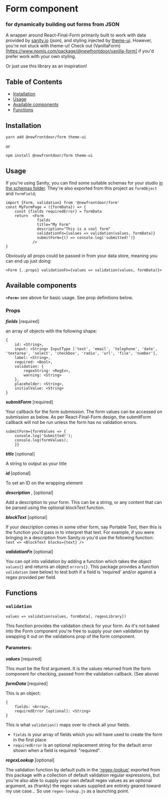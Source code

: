 # Form component
### for dynamically building out forms from JSON

A wrapper around React-Final-Form primarily built to work with data provided by [sanity.io](sanity.io) (json), and styling injected by [theme-ui](https://theme-ui.com/). However, you're not stuck with theme-ui! Check out (VanillaForm)[https://www.npmjs.com/package/@newfrontdoor/vanilla-form] if you'd prefer work with your own styling.

Or just use this library as an inspiration!

## Table of Contents
* [Installation](#installation)
* [Usage](#usage)
* [Available components](#available-components)
* [Functions](#functions)


## Installation
`yarn add @newfrontdoor/form theme-ui`

or

`npm install @newfrontdoor/form theme-ui`

## Usage

If you're using Sanity, you can find some suitable schemas for your studio [in the schemas folder](schemas). They're also exported from this project as `formObject` and `formField`;

```
import {Form, validation} from '@newfrontdoor/form'
const MyFormPage = ({formData}) => {
    const {fields requiredError} = formData
    return  <Form
              fields
              title="My Form"
              description="This is a cool form"
              validationFn={values => validation(values, formData)}
              submitForm={() => console.log('submitted!')}
            />
}
```
Obviously all props could be passed in from your data store, meaning you can end up just doing:

```
<Form {..props} validationFn={values => validation(values, formData)}>
```


## Available components
**`<Form>`** see above for basic usage. See prop definitions below.

### Props
_**fields**_ <Array> [required]

an array of objects with the following shape:
```
{
    id: <String>,
    input: <String> InputType ['text', 'email', 'telephone', 'date', 'textarea', 'select', 'checkbox', 'radio', 'url', 'file', 'number'],
    label: <String>,
    required: <Bool>,
    validation: {
        regexString: <RegEx>,
        warning: <String>
    },
    placeholder: <String>,
    initialValue: <String>
}
```

_**submitForm**_ <Function> [required]

Your callback for the form submission. The form values can be accessed on submission as below. As per React-Final-Form design, the submitForm callback will not be run unless the form has no validation errors.

```
submitForm={formValues => {
    console.log('Submitted!');
    console.log(formValues);
    }}
```

_**title**_ <String> [optional]

A string to output as your title

_**id**_ <String> [optional]

To set an ID on the wrapping element

_**description**_ <String>, <other> [optional]

Add a description to your form. This can be a string, or any content that can be parsed using the optional blockText function.

_**blockText**_ <Function> [optional]

If your description comes in some other form, say Portable Text, then this is the function you'd pass in to interpret that text. For example, if you were bringing in a description from Sanity.io you'd use the following function: `text => <BlockText blocks={text} />`

_**validationFn**_ <Function> [optional]

You can opt into validation by adding a function which takes the object `values{}` and returns an object `errors{}`. This package provides a function `validation` (see below) to test both if a field is 'required' and/or against a regex provided per field.

## Functions

### `validation`

```
values => validation(values, formData[, regexLibrary])
```

This function provides the validation check for your form. As it's not baked into the Form component you're free to supply your own validation by swapping it out on the validations prop of the form component.

#### Parameters:
_**values**_ [required]

This must be the first argument. It is the values returned from the form component for checking, passed from the validation callback. (See above)

_**formData**_ [required]

This is an object:
```
{
    fields: <Array>,
    requiredError [optional]: <String>
}
```
This is what `validation()` maps over to check all your fields. 

- `fields` is your array of fields which you will have used to create the form in the first place
- `requiredError` is an optional replacement string for the default error shown when a field is required: "required".

_**regexLookup**_ [optional]

The validation function by default pulls in the ['regex-lookup'](src/regex-lookup.js) exported from this package with a collection of default validation regular expressions, but you're also able to supply your own default regex values as an optional argument, as (frankly) the regex values supplied are entirely geared toward my use case... So use `regex-lookup.js` as a launching point.
